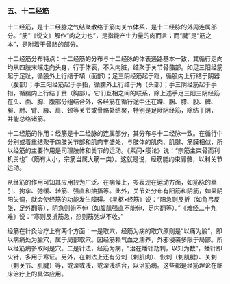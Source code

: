 ### 五、十二经筋

十二经筋，是十二经脉之气结聚散络于筋肉关节体系，是十二经脉的外周连属部分。“筋”《说文》解作“肉之力也”，是指能产生力量的肉而言；而“腱”是“筋之本”，是附着于骨胳的部分。

十二经筋分布特点：十二经筋的分布与十二经脉的体表通路基本一致，其循行走向均从四肢末端走向头身，行于体表，不入内脏，结聚于关节骨骼部。如足三阳经筋起于足趾，循股外上行结于頄（面部）；足三阴经筋起于趾，循股内上行结于阴器（腹部）；手三阳经筋起于手指，循臑外上行结于角（头部）；手三阴经筋起于手指，循臑内上行结于贲（胸部）。它们互相之间的联系，除上述手足三阳三阴经筋在头、面、胸、腹部分组结合外，各经筋在循行途中还在踝、胭、膝、股、髀、腕、肘、臂、腋、肩、颈等关节或骨骼处结聚，特别是足厥阴经筋，除结于阴，
并能总络诸筋。

十二经筋的作用：经筋是十二经脉的连属部分，其分布与十二经脉一致。在循行中分别或着重结聚于四肢关节部和肌肉丰盛处，与肢体的肌肉、肌腱、筋膜相似，所以经筋的主要作用是司理肢体和关节的运动。《素问•痿论》说：“宗筋主束骨而利机关也”（筋有大小，宗筋当属大筋一类）。这就是说，经筋能约束骨骼，以利关节运动。

从经筋的作用可知其应用较为广泛。在病候上，多表现在运动方面，如筋脉的牵引、拘挛、弛缓、转筋、强直和抽搐等。此外，关节处分布有阳筋和阴筋，如果阴阳失调，就会使经筋的功能发生障碍。《灵枢•经筋》说：“阳急则反折（如角弓反张，足外翻等），阴急则俯不伸（如腹肌强直不能伸，足内翻等）。”《难经二十九难》说：“寒则反折筋急，热则筋弛纵不收。” 

经筋在针灸治疗上有两个方面：一是取穴，经筋为病的取穴原则是“以痛为腧”，即以病痛处为腧穴，属于局部取穴。因经筋赖气血之濡养，外邪侵袭多限于局部。所以经筋病多取阿是穴。二是针法，经筋为病，“治在燔针劫刺，以知为数”，蟠针即火针，多用于寒证。另外，在刺法上还有分刺（刺肌肉）、恢刺（刺肌腱）、关刺（刺关节、肌腱）等，或深或浅，或深浅结合，以治筋病。这些都是经筋理论在临床治疗上的具体应用。
